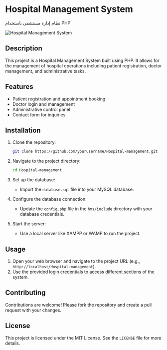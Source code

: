 # Hospital Management System

نظام إدارة مستشفى باستخدام PHP

![Hospital Management System](https://user-images.githubusercontent.com/65597437/85473965-de5bb600-b568-11ea-9a09-f2180389d62e.jpg)

## Description

This project is a Hospital Management System built using PHP. It allows for the management of hospital operations including patient registration, doctor management, and administrative tasks.

## Features

- Patient registration and appointment booking
- Doctor login and management
- Administrative control panel
- Contact form for inquiries

## Installation

1. Clone the repository:
    ```bash
    git clone https://github.com/yourusername/Hospital-management.git
    ```

2. Navigate to the project directory:
    ```bash
    cd Hospital-management
    ```

3. Set up the database:
    - Import the `database.sql` file into your MySQL database.

4. Configure the database connection:
    - Update the `config.php` file in the `hms/include` directory with your database credentials.

5. Start the server:
    - Use a local server like XAMPP or WAMP to run the project.

## Usage

1. Open your web browser and navigate to the project URL (e.g., `http://localhost/Hospital-management`).
2. Use the provided login credentials to access different sections of the system.

## Contributing

Contributions are welcome! Please fork the repository and create a pull request with your changes.

## License

This project is licensed under the MIT License. See the `LICENSE` file for more details.
